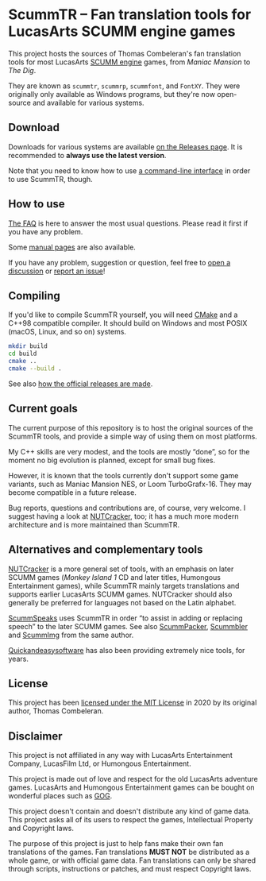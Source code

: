 # ScummTR – Fan translation tools for LucasArts SCUMM engine games

This project hosts the sources of Thomas Combeleran's fan translation tools for most LucasArts [SCUMM engine](https://en.wikipedia.org/wiki/SCUMM) games, from *Maniac Mansion* to *The Dig*.

They are known as `scummtr`, `scummrp`, `scummfont`, and `FontXY`. They were originally only available as Windows programs, but they're now open-source and available for various systems.

## Download

Downloads for various systems are available [on the Releases page](https://github.com/dwatteau/scummtr/releases). It is recommended to **always use the latest version**.

Note that you need to know how to use [a command-line interface](https://en.wikipedia.org/wiki/Command-line_interface) in order to use ScummTR, though.

## How to use

[The FAQ](FAQ.md) is here to answer the most usual questions. Please read it first if you have any problem.

Some [manual pages](man/txt/) are also available.

If you have any problem, suggestion or question, feel free to [open a discussion](https://github.com/dwatteau/scummtr/discussions/new) or [report an issue](https://github.com/dwatteau/scummtr/issues/new/choose)!

## Compiling

If you'd like to compile ScummTR yourself, you will need [CMake](https://cmake.org) and a C++98 compatible compiler. It should build on Windows and most POSIX (macOS, Linux, and so on) systems.

```sh
mkdir build
cd build
cmake ..
cmake --build .
```

See also [how the official releases are made](releases/README.md).

## Current goals

The current purpose of this repository is to host the original sources of the ScummTR tools, and provide a simple way of using them on most platforms.

My C++ skills are very modest, and the tools are mostly “done”, so for the moment no big evolution is planned, except for small bug fixes.

However, it is known that the tools currently don't support some game variants, such as Maniac Mansion NES, or Loom TurboGrafx-16. They may become compatible in a future release.

Bug reports, questions and contributions are, of course, very welcome. I suggest having a look at [NUTCracker](https://github.com/BLooperZ/nutcracker), too; it has a much more modern architecture and is more maintained than ScummTR.

## Alternatives and complementary tools

[NUTCracker](https://github.com/BLooperZ/nutcracker) is a more general set of tools, with an emphasis on later SCUMM games (*Monkey Island 1* CD and later titles, Humongous Entertainment games), while ScummTR mainly targets translations and supports earlier LucasArts SCUMM games. NUTCracker should also generally be preferred for languages not based on the Latin alphabet.

[ScummSpeaks](http://www.jestarjokin.net/apps/scummspeaks/) uses ScummTR in order “to assist in adding or replacing speech” to the later SCUMM games. See also [ScummPacker](http://www.jestarjokin.net/apps/scummpacker/), [Scummbler](http://www.jestarjokin.net/apps/scummbler/) and [ScummImg](http://www.jestarjokin.net/apps/scummimg/) from the same author.

[Quickandeasysoftware](https://quickandeasysoftware.net/software) has also been providing extremely nice tools, for years.

## License

This project has been [licensed under the MIT License](COPYING) in 2020 by its original author, Thomas Combeleran.

## Disclaimer

This project is not affiliated in any way with LucasArts Entertainment Company, LucasFilm Ltd, or Humongous Entertainment.

This project is made out of love and respect for the old LucasArts adventure games. LucasArts and Humongous Entertainment games can be bought on wonderful places such as [GOG](https://www.gog.com/games?devpub=lucasfilm&page=1&sort=title).

This project doesn't contain and doesn't distribute any kind of game data. This project asks all of its users to respect the games, Intellectual Property and Copyright laws.

The purpose of this project is just to help fans make their own fan translations of the games. Fan translations **MUST NOT** be distributed as a whole game, or with official game data. Fan translations can only be shared through scripts, instructions or patches, and must respect Copyright laws.
